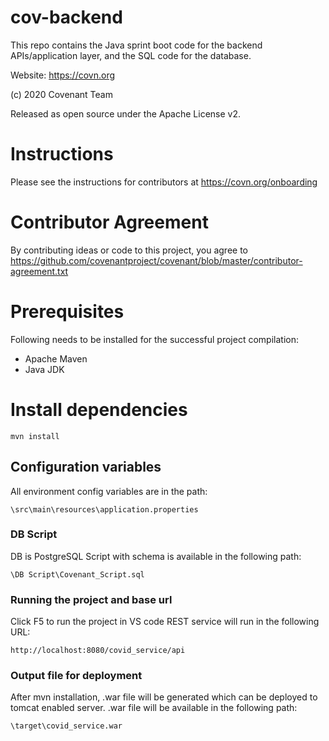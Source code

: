 # cov-backend
This repo contains the Java sprint boot code for the backend APIs/application layer, and the SQL code for the database.

Website: https://covn.org

(c) 2020 Covenant Team

Released as open source under the Apache License v2.

# Instructions
Please see the instructions for contributors at https://covn.org/onboarding 

# Contributor Agreement
By contributing ideas or code to this project, you agree to  https://github.com/covenantproject/covenant/blob/master/contributor-agreement.txt

# Prerequisites
Following needs to be installed for the successful project compilation:
* Apache Maven
* Java JDK


# Install dependencies

```
mvn install
```

## Configuration variables

All environment config variables are in the path:

```
\src\main\resources\application.properties
```

### DB Script

DB is PostgreSQL
Script with schema is available in the following path:

```
\DB Script\Covenant_Script.sql
```

### Running the project and base url

Click F5 to run the project in VS code
REST service will run in the following URL:

```
http://localhost:8080/covid_service/api
```

### Output file for deployment

After mvn installation, .war file will be generated which can be deployed to tomcat enabled server.
.war file will be available in the following path:

```
\target\covid_service.war
```

